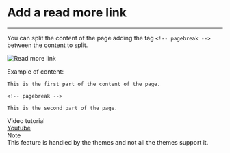 # Add a read more link
<!-- Position: 3 -->
<!-- Date: 2017-08-24 22:00:00 -->
---
You can split the content of the page adding the tag `<!-- pagebreak -->` between the content to split.

![Read more link](https://df6m0u2ovo2fu.cloudfront.net/images/documentation-english/read-more-link.png)

Example of content:
```
This is the first part of the content of the page.

<!-- pagebreak -->

This is the second part of the page.
```

<div class="note">
<div class="title">Video tutorial</div>
<a href="https://www.youtube.com/watch?v=8M7RqkwmAoY">Youtube</a>
</div>

<div class="note">
<div class="title">Note</div>
This feature is handled by the themes and not all the themes support it.
</div>
